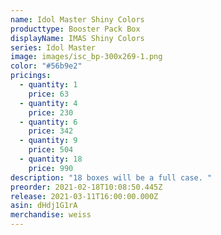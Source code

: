 ```yaml
---
name: Idol Master Shiny Colors
producttype: Booster Pack Box
displayName: IMAS Shiny Colors
series: Idol Master
image: images/isc_bp-300x269-1.png
color: "#56b9e2"
pricings:
  - quantity: 1
    price: 63
  - quantity: 4
    price: 230
  - quantity: 6
    price: 342
  - quantity: 9
    price: 504
  - quantity: 18
    price: 990
description: "18 boxes will be a full case. "
preorder: 2021-02-18T10:08:50.445Z
release: 2021-03-11T16:00:00.000Z
asin: dHdj1G1rA
merchandise: weiss
---
```

